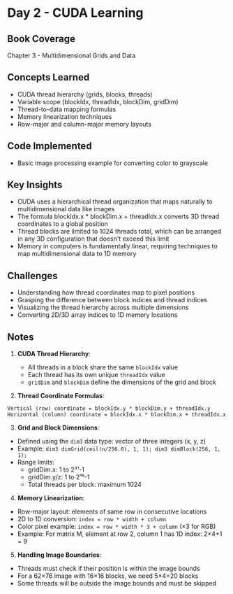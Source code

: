 # Day 2 - CUDA Learning

## Book Coverage
Chapter 3 - Multidimensional Grids and Data

## Concepts Learned
- CUDA thread hierarchy (grids, blocks, threads)
- Variable scope (blockIdx, threadIdx, blockDim, gridDim)
- Thread-to-data mapping formulas
- Memory linearization techniques
- Row-major and column-major memory layouts

## Code Implemented
- Basic image processing example for converting color to grayscale

## Key Insights
- CUDA uses a hierarchical thread organization that maps naturally to multidimensional data like images
- The formula blockIdx.x * blockDim.x + threadIdx.x converts 3D thread coordinates to a global position
- Thread blocks are limited to 1024 threads total, which can be arranged in any 3D configuration that doesn't exceed this limit
- Memory in computers is fundamentally linear, requiring techniques to map multidimensional data to 1D memory

## Challenges
- Understanding how thread coordinates map to pixel positions
- Grasping the difference between block indices and thread indices
- Visualizing the thread hierarchy across multiple dimensions
- Converting 2D/3D array indices to 1D memory locations

## Notes
1. **CUDA Thread Hierarchy**:
   - All threads in a block share the same `blockIdx` value
   - Each thread has its own unique `threadIdx` value
   - `gridDim` and `blockDim` define the dimensions of the grid and block

2. **Thread Coordinate Formulas**:
```
Vertical (row) coordinate = blockIdx.y * blockDim.y + threadIdx.y
Horizontal (column) coordinate = blockIdx.x * blockDim.x + threadIdx.x
```

3. **Grid and Block Dimensions**:
- Defined using the `dim3` data type: vector of three integers (x, y, z)
- Example: `dim3 dimGrid(ceil(n/256.0), 1, 1); dim3 dimBlock(256, 1, 1);`
- Range limits: 
  - gridDim.x: 1 to 2³¹-1
  - gridDim.y/z: 1 to 2¹⁶-1
  - Total threads per block: maximum 1024

4. **Memory Linearization**:
- Row-major layout: elements of same row in consecutive locations
- 2D to 1D conversion: `index = row * width + column`
- Color pixel example: `index = row * width * 3 + column` (×3 for RGB)
- Example: For matrix M, element at row 2, column 1 has 1D index: 2×4+1 = 9

5. **Handling Image Boundaries**:
- Threads must check if their position is within the image bounds
- For a 62×76 image with 16×16 blocks, we need 5×4=20 blocks
- Some threads will be outside the image bounds and must be skipped


